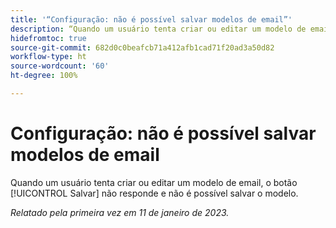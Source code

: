 ```yaml
---
title: '“Configuração: não é possível salvar modelos de email”'
description: “Quando um usuário tenta criar ou editar um modelo de email, o botão Salvar não responde e não é possível salvar o modelo.”
hidefromtoc: true
source-git-commit: 682d0c0beafcb71a412afb1cad71f20ad3a50d82
workflow-type: ht
source-wordcount: '60'
ht-degree: 100%

---
```



# Configuração: não é possível salvar modelos de email

Quando um usuário tenta criar ou editar um modelo de email, o botão [!UICONTROL Salvar] não responde e não é possível salvar o modelo.

_Relatado pela primeira vez em 11 de janeiro de 2023._

